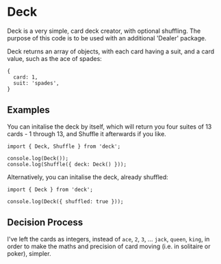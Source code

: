 # Deck

Deck is a very simple, card deck creator, with optional shuffling.
The purpose of this code is to be used with an additional 'Dealer' package.

Deck returns an array of objects, with each card having a suit, and a card value, such as the ace of spades:

```
{
  card: 1,
  suit: 'spades',
}
```

## Examples

You can initalise the deck by itself, which will return you four suites of 13 cards - 1 through 13, and Shuffle it afterwards if you like.

```
import { Deck, Shuffle } from 'deck';

console.log(Deck());
console.log(Shuffle({ deck: Deck() }));
```

Alternatively, you can initalise the deck, already shuffled:

```
import { Deck } from 'deck';

console.log(Deck({ shuffled: true }));
```

## Decision Process

I've left the cards as integers, instead of `ace`, `2`, `3`, ... `jack`, `queen`, `king`, in order to make the maths and precision of card moving (i.e. in solitaire or poker), simpler.
